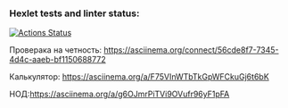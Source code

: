 ### Hexlet tests and linter status:
[![Actions Status](https://github.com/Gubanov07/php-project-45/actions/workflows/hexlet-check.yml/badge.svg)](https://github.com/Gubanov07/php-project-45/actions)

Проверака на четность:
https://asciinema.org/connect/56cde8f7-7345-4d4c-aaeb-bf1150688772

Калькулятор: https://asciinema.org/a/F75VInWTbTkGpWFCkuGj6t6bK

НОД:https://asciinema.org/a/g6OJmrPiTVi9OVufr96yF1pFA